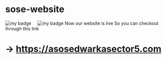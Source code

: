# sose-website
![my badge](https://img.shields.io/badge/Made%20with-Html&Css-blue?style=for-the-badge&logo=)  &nbsp;  &nbsp;
![my badge](https://img.shields.io/github/last-commit/Shubh99992/Restaurent-website?style=for-the-badge)
Now our website is live So you can checkout through this link
# → https://asosedwarkasector5.com 
